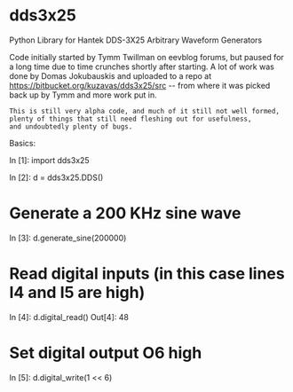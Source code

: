 dds3x25
=======

Python Library for Hantek DDS-3X25 Arbitrary Waveform Generators

Code initially started by Tymm Twillman on eevblog forums, but paused
    for a long time due to time crunches shortly after starting.  A lot of
    work was done by Domas Jokubauskis and uploaded to a repo at
    https://bitbucket.org/kuzavas/dds3x25/src -- from where it was picked
    back up by Tymm and more work put in.
    
    This is still very alpha code, and much of it still not well formed, 
    plenty of things that still need fleshing out for usefulness,
    and undoubtedly plenty of bugs.
    
Basics:

In [1]: import dds3x25

In [2]: d = dds3x25.DDS()

# Generate a 200 KHz sine wave
In [3]: d.generate_sine(200000)

# Read digital inputs (in this case lines I4 and I5 are high)
In [4]: d.digital_read()
Out[4]: 48

# Set digital output O6 high 
In [5]: d.digital_write(1 << 6)
